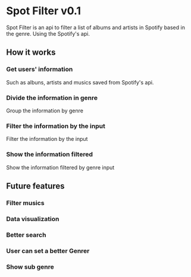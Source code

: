 # Spot Filter v0.1

Spot Filter is an api to filter a list of albums and artists in Spotify based in the genre.
Using the Spotify's api.

## How it works

### Get users' information

Such as albuns, artists and musics saved from Spotify's api.

### Divide the information in genre

Group the information by genre

### Filter the information by the input

Filter the information by the input

### Show the information filtered

Show the information filtered by genre input

## Future features

### Filter musics
### Data visualization 
### Better search
### User can set a better Genrer
### Show sub genre
